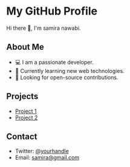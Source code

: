 # My GitHub Profile

Hi there 👋, I'm samira nawabi.

## About Me

- 💻 I am a passionate developer.
- 🌱 Currently learning new web technologies.
- 🎯 Looking for open-source contributions.

## Projects

- [Project 1](link-to-project)
- [Project 2](link-to-project)

## Contact

- Twitter: [@yourhandle](https://twitter.com/yourhandle)
- Email: samira@gmail.com